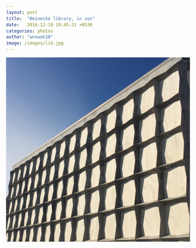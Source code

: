```yaml
---
layout: post
title:  "Beinecke library, in sun"
date:   2016-12-10 19:45:31 +0530
categories: photos
author: "wnowak10"
image: /images/lib.jpg
---
```



<a>
	<img src="/images/photos/lib.jpg" alt="Library" style="width: 960; height: 720"/>
</a>